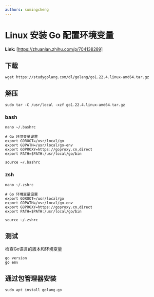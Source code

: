 ```yaml
---
authors: sumingcheng
---
```

# Linux 安装 Go 配置环境变量



 **Link:** [https://zhuanlan.zhihu.com/p/704138289]

## 下载  
```
wget https://studygolang.com/dl/golang/go1.22.4.linux-amd64.tar.gz 
```
## 解压  
```
sudo tar -C /usr/local -xzf go1.22.4.linux-amd64.tar.gz
```
### bash  
```
nano ~/.bashrc

# Go 环境变量设置
export GOROOT=/usr/local/go
export GOPATH=/usr/local/go-env
export GOPROXY=https://goproxy.cn,direct
export PATH=$PATH:/usr/local/go/bin

source ~/.bashrc
```
### zsh  
```
nano ~/.zshrc

# Go 环境变量设置
export GOROOT=/usr/local/go
export GOPATH=/usr/local/go-env
export GOPROXY=https://goproxy.cn,direct
export PATH=$PATH:/usr/local/go/bin

source ~/.zshrc
```
## 测试  

检查Go语言的版本和环境变量

```
go version
go env
```
## 通过包管理器安装  
```
sudo apt install golang-go
```
